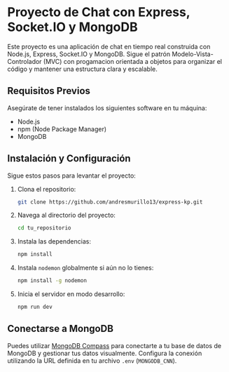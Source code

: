 # Proyecto de Chat con Express, Socket.IO y MongoDB

Este proyecto es una aplicación de chat en tiempo real construida con Node.js, Express, Socket.IO y MongoDB. Sigue el patrón Modelo-Vista-Controlador (MVC) con progamacion orientada a objetos para organizar el código y mantener una estructura clara y escalable.

## Requisitos Previos

Asegúrate de tener instalados los siguientes software en tu máquina:

- Node.js
- npm (Node Package Manager)
- MongoDB

## Instalación y Configuración

Sigue estos pasos para levantar el proyecto:

1. Clona el repositorio:
    ```bash
    git clone https://github.com/andresmurillo13/express-kp.git
    ```

2. Navega al directorio del proyecto:
    ```bash
    cd tu_repositorio
    ```

3. Instala las dependencias:
    ```bash
    npm install
    ```

4. Instala `nodemon` globalmente si aún no lo tienes:
    ```bash
    npm install -g nodemon
    ```


5. Inicia el servidor en modo desarrollo:
    ```bash
    npm run dev
    ```


## Conectarse a MongoDB

Puedes utilizar [MongoDB Compass](https://www.mongodb.com/products/compass) para conectarte a tu base de datos de MongoDB y gestionar tus datos visualmente. Configura la conexión utilizando la URL definida en tu archivo `.env` (`MONGODB_CNN`).

